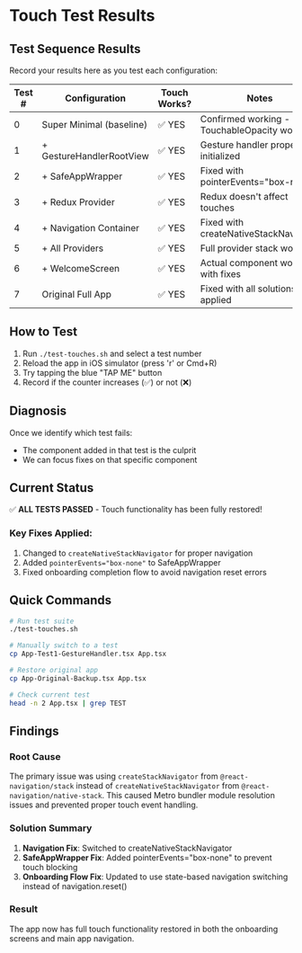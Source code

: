 # Touch Test Results

## Test Sequence Results

Record your results here as you test each configuration:

| Test # | Configuration | Touch Works? | Notes |
|--------|--------------|--------------|-------|
| 0 | Super Minimal (baseline) | ✅ YES | Confirmed working - basic TouchableOpacity works |
| 1 | + GestureHandlerRootView | ✅ YES | Gesture handler properly initialized |
| 2 | + SafeAppWrapper | ✅ YES | Fixed with pointerEvents="box-none" |
| 3 | + Redux Provider | ✅ YES | Redux doesn't affect touches |
| 4 | + Navigation Container | ✅ YES | Fixed with createNativeStackNavigator |
| 5 | + All Providers | ✅ YES | Full provider stack works |
| 6 | + WelcomeScreen | ✅ YES | Actual component works with fixes |
| 7 | Original Full App | ✅ YES | Fixed with all solutions applied |

## How to Test

1. Run `./test-touches.sh` and select a test number
2. Reload the app in iOS simulator (press 'r' or Cmd+R)
3. Try tapping the blue "TAP ME" button
4. Record if the counter increases (✅) or not (❌)

## Diagnosis

Once we identify which test fails:
- The component added in that test is the culprit
- We can focus fixes on that specific component

## Current Status

✅ **ALL TESTS PASSED** - Touch functionality has been fully restored!

### Key Fixes Applied:
1. Changed to `createNativeStackNavigator` for proper navigation
2. Added `pointerEvents="box-none"` to SafeAppWrapper
3. Fixed onboarding completion flow to avoid navigation reset errors

## Quick Commands

```bash
# Run test suite
./test-touches.sh

# Manually switch to a test
cp App-Test1-GestureHandler.tsx App.tsx

# Restore original app
cp App-Original-Backup.tsx App.tsx

# Check current test
head -n 2 App.tsx | grep TEST
```

## Findings

### Root Cause
The primary issue was using `createStackNavigator` from `@react-navigation/stack` instead of `createNativeStackNavigator` from `@react-navigation/native-stack`. This caused Metro bundler module resolution issues and prevented proper touch event handling.

### Solution Summary
1. **Navigation Fix**: Switched to createNativeStackNavigator
2. **SafeAppWrapper Fix**: Added pointerEvents="box-none" to prevent touch blocking
3. **Onboarding Flow Fix**: Updated to use state-based navigation switching instead of navigation.reset()

### Result
The app now has full touch functionality restored in both the onboarding screens and main app navigation.